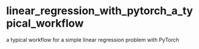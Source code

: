 # linear_regression_with_pytorch_a_typical_workflow
a typical workflow for a simple linear regression problem with PyTorch
